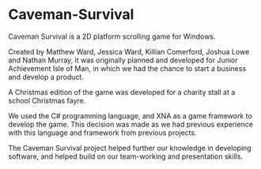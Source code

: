 # Caveman-Survival
Caveman Survival is a 2D platform scrolling game for Windows.

Created by Matthew Ward, Jessica Ward, Killian Comerford, Joshua Lowe and Nathan Murray, it was originally planned and developed for Junior Achievement Isle of Man, in which we had the chance to start a business and develop a product.

A Christmas edition of the game was developed for a charity stall at a school Christmas fayre.

We used the C# programming language, and XNA as a game framework to develop the game. This decision was made as we had previous experience with this language and framework from previous projects.

The Caveman Survival project helped further our knowledge in developing software, and helped build on our team-working and presentation skills.

